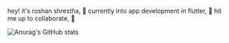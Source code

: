 hey! it's roshan shrestha, 👋 
currently into app development in flutter, 📱
hit me up to collaborate, 📩


![Anurag's GitHub stats](https://github-readme-stats.vercel.app/api?username=roshanxshrestha&theme=dark&show_icons=true)
